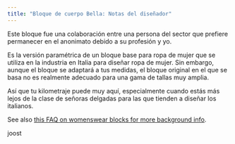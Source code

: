 ```yaml
---
title: "Bloque de cuerpo Bella: Notas del diseñador"
---
```


Este bloque fue una colaboración entre una persona del sector que prefiere permanecer en el anonimato debido a su profesión y yo.

Es la versión paramétrica de un bloque base para ropa de mujer que se utiliza en la industria en Italia para diseñar ropa de mujer. Sin embargo, aunque el bloque se adaptará a tus medidas, el bloque original en el que se basa no es realmente adecuado para una gama de tallas muy amplia.

Así que tu kilometraje puede muy aquí, especialmente cuando estás más lejos de la clase de señoras delgadas para las que tienden a diseñar los italianos.

See also [this FAQ on womenswear blocks for more background info](/docs/about/faq/womenswear-blocks).

joost

